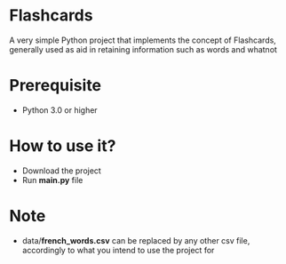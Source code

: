 # Flashcards
A very simple Python project that implements the concept of Flashcards, generally used as aid in retaining information such as words and whatnot

# Prerequisite
- Python 3.0 or higher

# How to use it?
- Download the project
- Run **main.py** file

# Note
- data/**french_words.csv** can be replaced by any other csv file, accordingly to what you intend to use the project for

